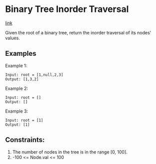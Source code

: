 # Binary Tree Inorder Traversal

[link](https://leetcode.com/problems/binary-tree-inorder-traversal/)

Given the root of a binary tree, return the inorder traversal of its nodes' values.

## Examples

Example 1:

```
Input: root = [1,null,2,3]
Output: [1,3,2]
```

Example 2:

```
Input: root = []
Output: []
```

Example 3:

```
Input: root = [1]
Output: [1]
```

## Constraints:
1. The number of nodes in the tree is in the range [0, 100].
2. -100 <= Node.val <= 100